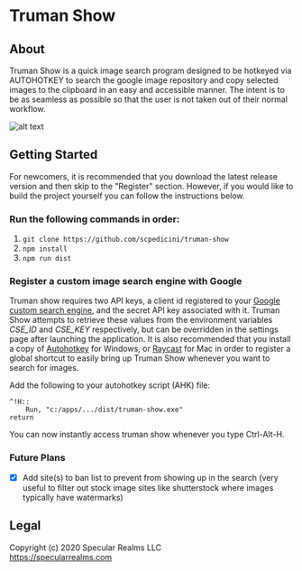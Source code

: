 # Truman Show


## About

Truman Show is a quick image search program designed to be hotkeyed via AUTOHOTKEY to search the google image repository and copy selected images to the clipboard in an easy and accessible manner. The intent is to be as seamless as possible so that the user is not taken out of their normal workflow.

![alt text](assets/demo.gif)

## Getting Started

For newcomers, it is recommended that you download the latest release version and then skip to the "Register" section. However, if you would like to build the project yourself you can follow the instructions below.

### Run the following commands in order:   
1. `git clone https://github.com/scpedicini/truman-show`
2. `npm install`
3. `npm run dist`



### Register a custom image search engine with Google 

Truman show requires two API keys, a client id registered to your [Google custom search engine](https://cse.google.com/cse/all), and the secret API key associated with it. Truman Show attempts to retrieve these values from the environment variables *CSE_ID* and *CSE_KEY* respectively, but can be overridden in the settings page after launching the application. It is also recommended that you install a copy of [Autohotkey](https://www.autohotkey.com) for Windows, or [Raycast](https://www.raycast.com) for Mac in order to register a global shortcut to easily bring up Truman Show whenever you want to search for images.

Add the following to your autohotkey script (AHK) file:
```batch
^!H::
	Run, "c:/apps/.../dist/truman-show.exe"
return
```

You can now instantly access truman show whenever you type Ctrl-Alt-H.

### Future Plans

- [X] Add site(s) to ban list to prevent from showing up in the search (very useful to filter out stock image sites like shutterstock where images typically have watermarks) 


## Legal

Copyright (c) 2020 Specular Realms LLC  
https://specularrealms.com